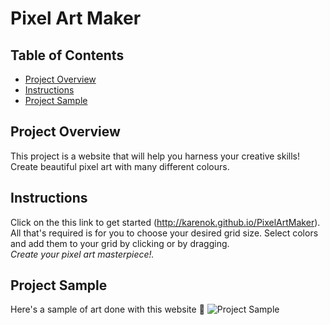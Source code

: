 # Pixel Art Maker

## Table of Contents

* [Project Overview](#overview)
* [Instructions](#instructions)
* [Project Sample](#sample)


## <a name="overview"></a> Project Overview
This project is a website that will help you harness your creative skills! Create beautiful pixel art with many different colours.

## <a name="instructions"></a>  Instructions
Click on the this link to get started (http://karenok.github.io/PixelArtMaker). <br />
All that's required is for you to choose your desired grid size. Select colors and add them to your grid by clicking or by dragging. <br /> *Create your pixel art masterpiece!.*  <br />

## <a name="sample"></a> Project Sample
 Here's a sample of art done with this website 🙂
![Project Sample]("./PixelArtMaker/images/Sample.png")
